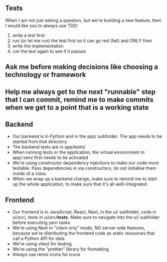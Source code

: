 
## Tests
When I am not just asking a question, but we're building a new feature, then I would like you to always use TDD:
1. write a test first
2. run (or let me run) the test first so it can go red (fail)
and ONLY then
3. write the implementation
4. run the test again to see if it passes

## Ask me before making decisions like choosing a technology or framework

## Help me always get to the next "runnable" step that I can commit, remind me to make commits when we get to a point that is a working state

## Backend
- Our backend is in Python and in the app/ subfolder. The app needs to be started from that directory.
- The backend tests are in app/tests/
- When running tests or the application, the virtual environment in app/.venv first needs to be activated
- We're using constructor dependency injections to make our code more testable. Pass dependencies in via constructors, do not initialise them inside of a class.
- When we wrap up a backend change, make sure to remind me to start up the whole application, to make sure that it's all well-integrated.

## Frontend
- Our frontend is in JavaScript, React, Next, in the ui/ subfolder, code in ui/src/, tests in ui/src/__tests__. Make sure to navigate into the ui/ subfolder before executing yarn tasks.
- We're using Next in "client only" mode, NO server-side features, because we're distributing the frontend code as static resources that call a Python API for data
- We're using vitest for testing
- We're using the "prettier" library for formatting
- Always use remix icons for icons